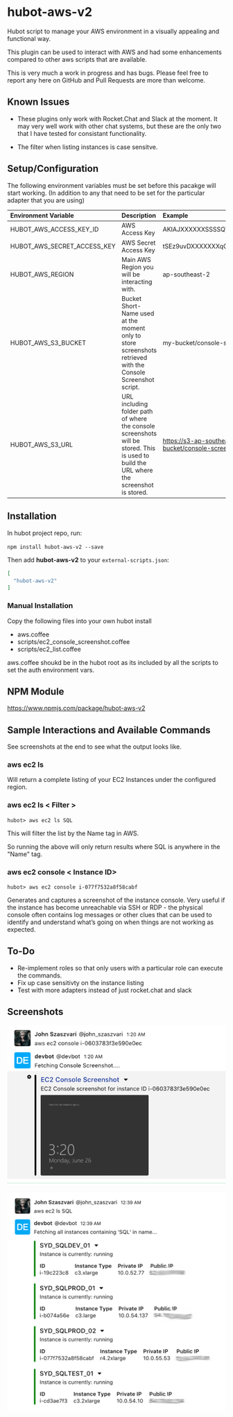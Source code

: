 # hubot-aws-v2

Hubot script to manage your AWS environment in a visually appealing and functional way.

This plugin can be used to interact with AWS and had some enhancements compared to other aws scripts that are available.

This is very much a work in progress and has bugs. Please feel free to report any here on GitHub and Pull Requests are more than welcome.

## Known Issues

* These plugins only work with Rocket.Chat and Slack at the moment. It may very well work with other chat systems, but these are the only two that I have tested for consistant functionality.

* The filter when listing instances is case sensitve.

## Setup/Configuration

The following environment variables must be set before this pacakge will start working. (In addition to any that need to be set for the particular adapter that you are using)

Environment Variable | Description | Example
:---- | :---- | :----
HUBOT_AWS_ACCESS_KEY_ID | AWS Access Key | AKIAJXXXXXXSSSSQYZKQ
HUBOT_AWS_SECRET_ACCESS_KEY | AWS Secret Access Key | tSEz9uvDXXXXXXXqO5yXXFGmXXnXXGXXZRj8XXXX
HUBOT_AWS_REGION | Main AWS Region you will be interacting with. | ap-southeast-2
HUBOT_AWS_S3_BUCKET | Bucket Short-Name used at the moment only to store screenshots retrieved with the Console Screenshot script. | my-bucket/console-screenshots
HUBOT_AWS_S3_URL | URL including folder path of where the console screenshots will be stored. This is used to build the URL where the screenshot is stored. | https://s3-ap-southeast-2.amazonaws.com/my-bucket/console-screenshots/

## Installation

In hubot project repo, run:

`npm install hubot-aws-v2 --save`

Then add **hubot-aws-v2** to your `external-scripts.json`:

```json
[
  "hubot-aws-v2"
]
```

### Manual Installation

Copy the following files into your own hubot install

* aws.coffee
* scripts/ec2_console_screenshot.coffee
* scripts/ec2_list.coffee

aws.coffee shoukd be in the hubot root as its included by all the scripts to set the auth environment vars.

## NPM Module

https://www.npmjs.com/package/hubot-aws-v2


## Sample Interactions and Available Commands

See screenshots at the end to see what the output looks like. 

### aws ec2 ls

Will return a complete listing of your EC2 Instances under the configured region.

### aws ec2 ls < Filter >

```
hubot> aws ec2 ls SQL
```

This will filter the list by the Name tag in AWS.

So running the above will only return results where SQL is anywhere in the "Name" tag.

### aws ec2 console < Instance ID>

```
hubot> aws ec2 console i-077f7532a8f58cabf
```

Generates and captures a screenshot of the instance console. Very useful if the instance has become unreachable via SSH or RDP - the physical console often contains log messages or other clues that can be used to identify and understand what’s going on when things are not working as expected.

## To-Do

* Re-implement roles so that only users with a particular role can execute the commands. 
* Fix up case sensitivty on the instance listing 
* Test with more adapters instead of just rocket.chat and slack

## Screenshots

![list](https://github.com/jszaszvari/hubot-aws-v2/blob/master/ec2_console_screenshot.png?raw=true)

![console](https://github.com/jszaszvari/hubot-aws-v2/blob/master/ec2_list_screenshot.png?raw=true)
